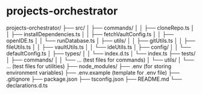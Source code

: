 # projects-orchestrator

projects-orchestrator/
├── src/
│   ├── commands/
│   │   ├── cloneRepo.ts
│   │   ├── installDependencies.ts
│   │   ├── fetchVaultConfig.ts
│   │   ├── openIDE.ts
│   │   └── runDatabase.ts
│   ├── utils/
│   │   ├── gitUtils.ts
│   │   ├── fileUtils.ts
│   │   ├── vaultUtils.ts
│   │   └── ideUtils.ts
│   ├── config/
│   │   └── defaultConfig.ts
│   ├── types/
│   │   └── index.d.ts
│   └── index.ts
├── tests/
│   ├── commands/
│   │   └── ... (test files for commands)
│   └── utils/
│       └── ... (test files for utilities)
├── node_modules/
├── .env  (for storing environment variables)
├── .env.example (template for .env file)
├── .gitignore
├── package.json
├── tsconfig.json
├── README.md
└── declarations.d.ts
